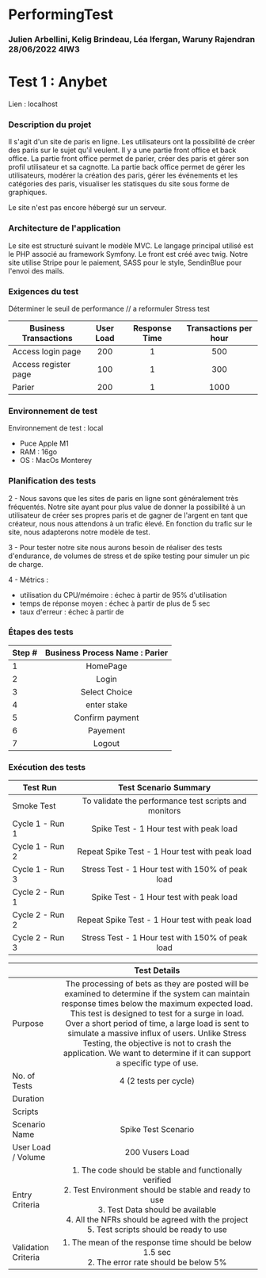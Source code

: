 # PerformingTest

### Julien Arbellini, Kelig Brindeau, Léa Ifergan, Waruny Rajendran 28/06/2022 4IW3

# Test 1 : Anybet
Lien : localhost

### Description du projet

Il s'agit d'un site de paris en ligne. 
Les utilisateurs ont la possibilité de créer des paris sur le sujet qu'il veulent.
Il y a une partie front office et back office.
La partie front office permet de parier, créer des paris et gérer son profil utilisateur et sa cagnotte.
La partie back office permet de gérer les utilisateurs, modérer la création des paris, gérer les événements et les catégories des paris, visualiser les statisques du site sous forme de graphiques.

Le site n'est pas encore hébergé sur un serveur.


### Architecture de l'application

Le site est structuré suivant le modèle MVC. Le langage principal utilisé est le PHP associé au framework Symfony. Le front est créé avec twig.
Notre site utilise Stripe pour le paiement, SASS pour le style, SendinBlue pour l'envoi des mails.

### Exigences du test

Déterminer le seuil de performance // a reformuler 
Stress test

| Business Transactions | User Load | Response Time | Transactions per hour |
|--------------|:-----------:|:------------:|:------------:|
| Access login page | 200 | 1 | 500 |
| Access register page | 100 | 1 | 300 |
| Parier | 200 | 1 | 1000

### Environnement de test

Environnement de test : local

- Puce Apple M1
- RAM : 16go
- OS : MacOs Monterey

### Planification des tests

2 - Nous savons que les sites de paris en ligne sont généralement très fréquentés. Notre site ayant pour plus value de donner la possibilité à un utilisateur de créer ses propres paris et de gagner de l'argent en tant que créateur, nous nous attendons à un trafic élevé.
En fonction du trafic sur le site, nous adapterons notre modèle de test.

3 - Pour tester notre site nous aurons besoin de réaliser des tests d'endurance, de volumes de stress et de spike testing pour simuler un pic de charge.

4 - Métrics : 
- utilisation du CPU/mémoire : échec à partir de 95% d'utilisation
- temps de réponse moyen : échec à partir de plus de 5 sec
- taux d'erreur : échec à partir de

### Étapes des tests

| Step # | Business Process Name : Parier
|--------------|:-----------:
| 1 | HomePage
| 2 | Login
| 3 | Select Choice
| 4 | enter stake
| 5 | Confirm payment
| 6 | Payement
| 7 | Logout

### Exécution des tests

| Test Run | Test Scenario Summary |
|--------------|:-----------:|
| Smoke Test | To validate the performance test scripts and monitors |
| Cycle 1 - Run 1 | Spike Test - 1 Hour test with peak load |
| Cycle 1 - Run 2 | Repeat Spike Test - 1 Hour test with peak load |
| Cycle 1 - Run 3 | Stress Test - 1 Hour test with 150% of peak load |
| Cycle 2 - Run 1 | Spike Test - 1 Hour test with peak load |
| Cycle 2 - Run 2 | Repeat Spike Test - 1 Hour test with peak load |
| Cycle 2 - Run 3 | Stress Test - 1 Hour test with 150% of peak load |


|    | Test Details |
|--------------|:-----------:|
| Purpose | The processing of bets as they are posted will be examined to determine if the system can maintain response times below the maximum expected load. This test is designed to test for a surge in load. Over a short period of time, a large load is sent to simulate a massive influx of users. Unlike Stress Testing, the objective is not to crash the application. We want to determine if it can support a specific type of use. |
| No. of Tests | 4 (2 tests per cycle) |
| Duration |  |
| Scripts |  |
| Scenario Name | Spike Test Scenario |
| User Load / Volume | 200 Vusers Load |
| Entry Criteria | 1. The code should be stable and functionally verified <br/> 2. Test Environment should be stable and ready to use <br/> 3. Test Data should be available <br/> 4. All the NFRs should be agreed with the project <br/> 5. Test scripts should be ready to use |
| Validation Criteria |  1. The mean of the response time should be below 1.5 sec <br/> 2. The error rate should be below 5%






